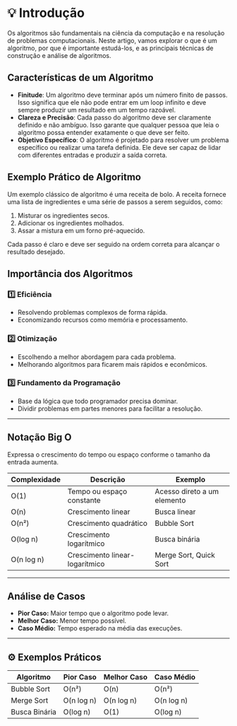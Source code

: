 
# 💡 Introdução

Os algoritmos são fundamentais na ciência da computação e na resolução de problemas computacionais. Neste artigo, vamos explorar o que é um algoritmo, por que é importante estudá-los, e as principais técnicas de construção e análise de algoritmos.

## **Características de um Algoritmo**

- **Finitude**: Um algoritmo deve terminar após um número finito de passos. Isso significa que ele não pode entrar em um loop infinito e deve sempre produzir um resultado em um tempo razoável.
- **Clareza e Precisão**: Cada passo do algoritmo deve ser claramente definido e não ambíguo. Isso garante que qualquer pessoa que leia o algoritmo possa entender exatamente o que deve ser feito.
- **Objetivo Específico**: O algoritmo é projetado para resolver um problema específico ou realizar uma tarefa definida. Ele deve ser capaz de lidar com diferentes entradas e produzir a saída correta.

 ## **Exemplo Prático de Algoritmo**

Um exemplo clássico de algoritmo é uma receita de bolo. A receita fornece uma lista de ingredientes e uma série de passos a serem seguidos, como:

1. Misturar os ingredientes secos.
2. Adicionar os ingredientes molhados.
3. Assar a mistura em um forno pré-aquecido.

Cada passo é claro e deve ser seguido na ordem correta para alcançar o resultado desejado.

## **Importância dos Algoritmos**

### 1️⃣ Eficiência  
- Resolvendo problemas complexos de forma rápida.  
- Economizando recursos como memória e processamento.

### 2️⃣ Otimização  
- Escolhendo a melhor abordagem para cada problema.  
- Melhorando algoritmos para ficarem mais rápidos e econômicos.

### 3️⃣ Fundamento da Programação  
- Base da lógica que todo programador precisa dominar.  
- Dividir problemas em partes menores para facilitar a resolução.

---

##  Notação Big O

Expressa o crescimento do tempo ou espaço conforme o tamanho da entrada aumenta.

| Complexidade | Descrição                      | Exemplo                      |
|--------------|--------------------------------|------------------------------|
| O(1)         | Tempo ou espaço constante      | Acesso direto a um elemento  |
| O(n)         | Crescimento linear             | Busca linear                 |
| O(n²)        | Crescimento quadrático         | Bubble Sort                  |
| O(log n)     | Crescimento logarítmico        | Busca binária                |
| O(n log n)   | Crescimento linear-logarítmico | Merge Sort, Quick Sort       |

---

## Análise de Casos

- **Pior Caso:** Maior tempo que o algoritmo pode levar.  
- **Melhor Caso:** Menor tempo possível.  
- **Caso Médio:** Tempo esperado na média das execuções.

---

## ⚙️ Exemplos Práticos

| Algoritmo     | Pior Caso | Melhor Caso | Caso Médio |
|---------------|-----------|-------------|------------|
| Bubble Sort   | O(n²)     | O(n)        | O(n²)      |
| Merge Sort    | O(n log n)| O(n log n)  | O(n log n) |
| Busca Binária | O(log n)  | O(1)        | O(log n)   |

